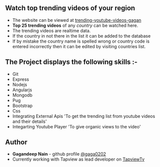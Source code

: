 ## Watch top trending videos of your region
- The website can be viewed at [trending-youtube-videos-gagan](https://trending-youtube-videos-gagan.herokuapp.com/)
- **Top 25 trending videos** of any _country_ can be watched here.
- The trending videos are realtime data.
- If the country in not there in the list it can be added to the database
- If by mistake the country name is spelled wrong or country code is entered incorrectly then it can be edited by visiting countries list.

## The Project displays the following skills :-
- Git
- Express
- Nodejs
- Angularjs
- Mongodb
- Pug
- Bootstrap
- Css
- Integrating External Apis 'To get the trending list from youtube videos and their details'
- Integarting Youtube Player 'To give organic views to the video'

## Author 
- **Gagandeep Nain** - github profile [@gaga0202](https://github.com/gaga0202)
- Currently working with Tapview as lead developer on [TapviewTv](https://tapview.com/about/team)
